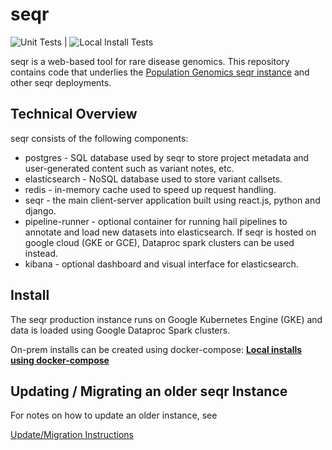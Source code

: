 
seqr
====
![Unit Tests](https://github.com/populationgenomics/seqr/workflows/Unit%20Tests/badge.svg?branch=master) | ![Local Install Tests](https://github.com/populationgenomics/seqr/workflows/local%20install%20tests/badge.svg?branch=master)

seqr is a web-based tool for rare disease genomics.
This repository contains code that underlies the [Population Genomics seqr instance](http://seqr.populationgenomics.org.au) and other seqr deployments.

## Technical Overview

seqr consists of the following components:
- postgres - SQL database used by seqr to store project metadata and user-generated content such as variant notes, etc.
- elasticsearch - NoSQL database used to store variant callsets.
- redis - in-memory cache used to speed up request handling.
- seqr - the main client-server application built using react.js, python and django.
- pipeline-runner - optional container for running hail pipelines to annotate and load new datasets into elasticsearch. If seqr is hosted on google cloud (GKE or GCE), Dataproc spark clusters can be used instead.
- kibana - optional dashboard and visual interface for elasticsearch.

## Install

The seqr production instance runs on Google Kubernetes Engine (GKE) and data is loaded using Google Dataproc Spark clusters. 

On-prem installs can be created using docker-compose:
**[Local installs using docker-compose](deploy/LOCAL_INSTALL.md)**  


## Updating / Migrating an older seqr Instance	

For notes on how to update an older instance, see  	

[Update/Migration Instructions](deploy/MIGRATE.md)
